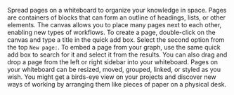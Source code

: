 Spread pages on a whiteboard to organize your knowledge in space. Pages are containers of blocks that can form an outline of headings, lists, or other elements. The canvas allows you to place many pages next to each other, enabling new types of workflows. To create a page, double-click on the canvas and type a title in the quick add box. Select the second option from the top `New page:`. To embed a page from your graph, use the same quick add box to search for it and select it from the results. You can also drag and drop a page from the left or right sidebar into your whiteboard. Pages on your whiteboard can be resized, moved, grouped, linked, or styled as you wish. You might get a birds-eye view on your projects and discover new ways of working by arranging them like pieces of paper on a physical desk.